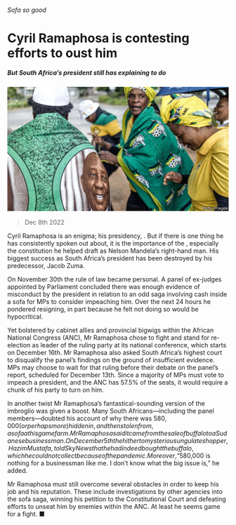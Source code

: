 ###### Sofa so good

# Cyril Ramaphosa is contesting efforts to oust him 

##### But South Africa’s president still has explaining to do 

![image](images/20221210_MAP504.jpg) 

> Dec 8th 2022 

Cyril Ramaphosa is an enigma; his presidency, . But if there is one thing he has consistently spoken out about, it is the importance of the , especially the constitution he helped draft as Nelson Mandela’s right-hand man. His biggest success as South Africa’s president has been  destroyed by his predecessor, Jacob Zuma. 

On November 30th the rule of law became personal. A panel of ex-judges appointed by Parliament concluded there was enough evidence of misconduct by the president in relation to an odd saga involving cash inside a sofa for MPs to consider impeaching him. Over the next 24 hours he pondered resigning, in part because he felt not doing so would be hypocritical. 

Yet bolstered by cabinet allies and provincial bigwigs within the African National Congress (ANC), Mr Ramaphosa chose to fight and stand for re-election as leader of the ruling party at its national conference, which starts on December 16th. Mr Ramaphosa also asked South Africa’s highest court to disqualify the panel’s findings on the ground of insufficient evidence. MPs may choose to wait for that ruling before their debate on the panel’s report, scheduled for December 13th. Since a majority of MPs must vote to impeach a president, and the ANC has 57.5% of the seats, it would require a chunk of his party to turn on him. 

In another twist Mr Ramaphosa’s fantastical-sounding version of the imbroglio was given a boost. Many South Africans—including the panel members—doubted his account of why there was $580,000 (or perhaps more) hidden in, and then stolen from, a sofa at his game farm. Mr Ramaphosa said it came from the sale of buffalo to a Sudanese businessman. On December 5th the hitherto mysterious ungulate shopper, Hazim Mustafa, told Sky News that he had indeed bought the buffalo, which he could not collect because of the pandemic. Moreover, “$580,000 is nothing for a businessman like me. I don’t know what the big issue is,” he added. 

Mr Ramaphosa must still overcome several obstacles in order to keep his job and his reputation. These include investigations by other agencies into the sofa saga, winning his petition to the Constitutional Court and defeating efforts to unseat him by enemies within the ANC. At least he seems game for a fight. ■


